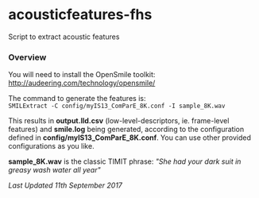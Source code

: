 # acousticfeatures-fhs
Script to extract acoustic features

### Overview
You will need to install the OpenSmile toolkit: http://audeering.com/technology/opensmile/

The command to generate the features is: <br>
`SMILExtract -C config/myIS13_ComParE_8K.conf -I sample_8K.wav`

This results in **output.lld.csv** (low-level-descriptors, ie. frame-level features) and **smile.log** being generated, according to the configuration defined in **config/myIS13_ComParE_8K.conf**. You can use other provided configurations as you like.

**sample_8K.wav** is the classic TIMIT phrase: _"She had your dark suit in greasy wash water all year"_

_Last Updated 11th September 2017_
